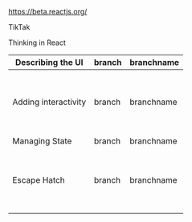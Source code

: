 https://beta.reactjs.org/

TikTak

Thinking in React

<table>
  <thead>
    <tr>
      <th>Describing the UI</th>
      <th>branch</th>
      <th>branchname</th>
    </tr>
  </thead>
  <tbody>
    <tr>
      <td>&nbsp;</td>
      <td>&nbsp;</td>
      <td>&nbsp;</td>
    </tr>
    <tr>
      <td>&nbsp;</td>
      <td>&nbsp;</td>
      <td>&nbsp;</td>
    </tr>
    <tr>
      <td>Adding interactivity</td>
      <td>branch</td>
      <td>branchname</td>
    </tr>
    <tr>
      <td>&nbsp;</td>
      <td>&nbsp;</td>
      <td>&nbsp;</td>
    </tr>
    <tr>
      <td>&nbsp;</td>
      <td>&nbsp;</td>
      <td>&nbsp;</td>
    </tr>
    <tr>
      <td>Managing State</td>
      <td>branch</td>
      <td>branchname</td>
    </tr>
    <tr>
      <td>&nbsp;</td>
      <td>&nbsp;</td>
      <td>&nbsp;</td>
    </tr>
    <tr>
      <td>&nbsp;</td>
      <td>&nbsp;</td>
      <td>&nbsp;</td>
    </tr>
    <tr>
      <td>Escape Hatch</td>
      <td>branch</td>
      <td>branchname</td>
    </tr>
    <tr>
      <td>&nbsp;</td>
      <td>&nbsp;</td>
      <td>&nbsp;</td>
    </tr>
    <tr>
      <td>&nbsp;</td>
      <td>&nbsp;</td>
      <td>&nbsp;</td>
    </tr>
  </tbody>
</table>
